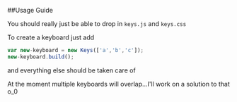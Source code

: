 ##Usage Guide

You should really just be able to drop in ``keys.js`` and ``keys.css``

To create a keyboard just add 

```javascript
var new-keyboard = new Keys(['a','b','c']);
new-keyboard.build();
```

and everything else should be taken care of

At the moment multiple keyboards will overlap…I'll work on a solution to that o_0